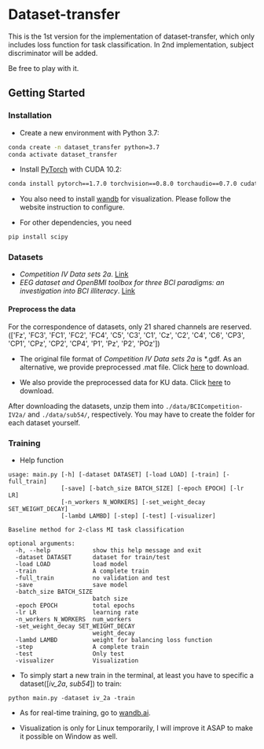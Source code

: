 # Dataset-transfer

This is the 1st version for the implementation of dataset-transfer, which only includes loss function for task classification. In 2nd implementation, subject discriminator will be added. 

Be free to play with it.

## Getting Started
### Installation
- Create a new environment with Python 3.7:
```bash
conda create -n dataset_transfer python=3.7
conda activate dataset_transfer
```
- Install [PyTorch](http://pytorch.org) with CUDA 10.2:
```bash
conda install pytorch==1.7.0 torchvision==0.8.0 torchaudio==0.7.0 cudatoolkit=10.2 -c pytorch
```
- You also need to install [wandb](https://wandb.ai/quickstart/pytorch) for visualization. Please follow the website instruction to configure.

- For other dependencies, you need 
```bash
pip install scipy
```

### Datasets
- *Competition IV Data sets 2a*. [Link](http://www.bbci.de/competition/iv/#dataset2a)
- *EEG dataset and OpenBMI toolbox for three BCI paradigms: an investigation into BCI illiteracy*. [Link](http://gigadb.org/dataset/100542)

#### Preprocess the data
For the correspondence of datasets, only 21 shared channels are reserved. (['Fz', 'FC3', 'FC1', 'FC2', 'FC4', 'C5', 'C3', 'C1', 'Cz', 'C2', 'C4', 'C6', 'CP3', 'CP1', 'CPz', 'CP2', 'CP4', 'P1', 'Pz', 'P2', 'POz'])

- The original file format of *Competition IV Data sets 2a* is *.gdf. As an alternative, we provide preprocessed .mat file. Click [here](https://drive.google.com/file/d/1CIYTVuTqGNJuAWJ4e3HC7AXegTw_WuiJ/view?usp=sharing) to download.

- We also provide the preprocessed data for KU data. Click [here](https://drive.google.com/file/d/1VPyuBzL9Y43vqAfe2yoXrf9EUPWOBNLe/view?usp=sharing) to download.

After downloading the datasets, unzip them into `./data/BCICompetition-IV2a/` and `./data/sub54/`, respectively. You may have to create the folder for each dataset yourself.

### Training

- Help function
```
usage: main.py [-h] [-dataset DATASET] [-load LOAD] [-train] [-full_train]
               [-save] [-batch_size BATCH_SIZE] [-epoch EPOCH] [-lr LR]
               [-n_workers N_WORKERS] [-set_weight_decay SET_WEIGHT_DECAY]
               [-lambd LAMBD] [-step] [-test] [-visualizer]

Baseline method for 2-class MI task classification

optional arguments:
  -h, --help            show this help message and exit
  -dataset DATASET      dataset for train/test
  -load LOAD            load model
  -train                A complete train
  -full_train           no validation and test
  -save                 save model
  -batch_size BATCH_SIZE
                        batch size
  -epoch EPOCH          total epochs
  -lr LR                learning rate
  -n_workers N_WORKERS  num_workers
  -set_weight_decay SET_WEIGHT_DECAY
                        weight_decay
  -lambd LAMBD          weight for balancing loss function
  -step                 A complete train
  -test                 Only test
  -visualizer           Visualization
```
- To simply start a new train in the terminal, at least you have to specific a dataset([*iv_2a*, *sub54*]) to train:
```
python main.py -dataset iv_2a -train 
```
- As for real-time training, go to [wandb.ai](https://wandb.ai).

- Visualization is only for Linux temporarily, I will improve it ASAP to make it possible on Window as well.



